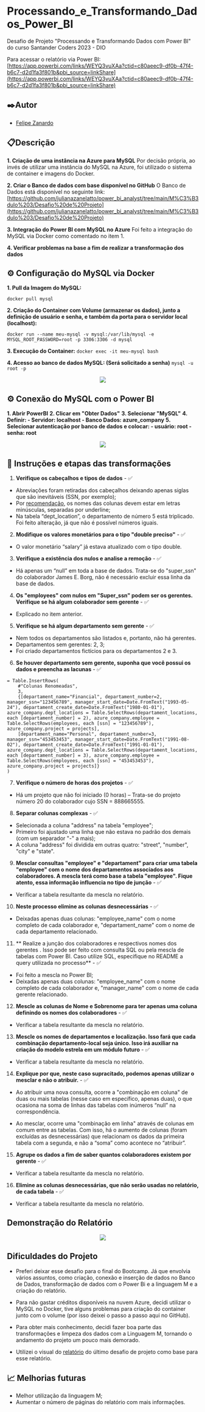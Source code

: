 # Processando_e_Transformando_Dados_Power_BI
Desafio de Projeto "Processando e Transformando Dados com Power BI" do curso Santander Coders 2023 - DIO 

Para acessar o relatório via Power BI: [https://app.powerbi.com/links/WEYQ3vuXAa?ctid=c80aeec9-df0b-47f4-b6c7-d2d1fa3f801b&pbi_source=linkShare](https://app.powerbi.com/links/WEYQ3vuXAa?ctid=c80aeec9-df0b-47f4-b6c7-d2d1fa3f801b&pbi_source=linkShare)

## ✒️Autor
- [Felipe Zanardo](https://github.com/FelipeBZanardo)

## 📋Descrição

**1. Criação de uma instância na Azure para MySQL**
Por decisão própria, ao invés de utilizar uma instância do MySQL na Azure, foi utilizado o sistema de container e imagens do Docker.

**2. Criar o Banco de dados com base disponível no GitHub**
O Banco de Dados está disponível no seguinte link: [https://github.com/julianazanelatto/power_bi_analyst/tree/main/M%C3%B3dulo%203/Desafio%20de%20Projeto](https://github.com/julianazanelatto/power_bi_analyst/tree/main/M%C3%B3dulo%203/Desafio%20de%20Projeto)

**3. Integração do Power BI com MySQL no Azure**
Foi feito a integração do MySQL via Docker como comentado no item 1.

**4. Verificar problemas na base a fim de realizar a transformação dos dados**

## ⚙️ Configuração do MySQL via Docker

**1. Pull da Imagem do MySQL:**

`docker pull mysql`

**2. Criação do Container com Volume (armazenar os dados), junto a definição de usuário e senha, e também da porta para o servidor local (localhost):**

```
docker run --name meu-mysql -v mysql:/var/lib/mysql -e MYSQL_ROOT_PASSWORD=root -p 3306:3306 -d mysql
```
**3. Execução do Container:**
`docker exec -it meu-mysql bash`

**4. Acesso ao banco de dados MySQL: (Será solicitado a senha)**
`mysql -u root -p`

<p align="center">
  <img src="./_captures/Demonstracao_Docker.gif">
</p>

## ⚙️ Conexão do MySQL com o Power BI

**1. Abrir PowerBI**
**2. Clicar em "Obter Dados"**
**3. Selecionar "MySQL"**
**4. Definir:
	- Servidor: localhost
    - Banco Dados: azure_company**
**5. Selecionar autenticação por banco de dados e colocar: 
	- usuário: root
	- senha: root**

<p align="center">
  <img src="./_captures/Demonstracao_Servidor.gif">
</p>

## 📝 Instruções e etapas das transformações
1. **Verifique os cabeçalhos e tipos de dados** - ✅
- Abreviações foram retiradas dos cabeçalhos deixando apenas siglas que são inevitáveis (SSN, por exemplo);
- Por [recomendação](https://gist.github.com/thiamsantos/654ec002f04c86d53611923a8b4c3a65), os nomes das colunas devem estar em letras minúsculas, separadas por underline;
- Na tabela “dept_location”, o departamento de número 5 está triplicado. Foi feito alteração, já que não é possível números iguais.

2. **Modifique os valores monetários para o tipo "double preciso"** - ✅
- O valor monetário “salary” já estava atualizado com o tipo double.

3. **Verifique a existência dos nulos e analise a remoção** - ✅

- Há apenas um “null” em toda a base de dados. Trata-se do "super_ssn" do colaborador James E. Borg, não é necessário excluir essa linha da base de dados.

4. **Os "employees" com nulos em "Super_ssn" podem ser os gerentes. Verifique se há algum colaborador sem gerente** - ✅

- Explicado no item anterior.

5. **Verifique se há algum departamento sem gerente** - ✅  

- Nem todos os departamentos são listados e, portanto, não há gerentes.
- Departamentos sem gerentes: 2, 3;
- Foi criado departamentos fictícios para os departamentos 2 e 3.

6. **Se houver departamento sem gerente, suponha que você possui os dados e preencha as lacunas** - ✅
```
= Table.InsertRows(
    #"Colunas Renomeadas",
    3,
    {[departament_name="Financial", departament_number=2, manager_ssn="123456789", manager_start_date=Date.FromText("1993-05-24"), departament_create_date=Date.FromText("1980-01-01"), azure_company.dept_locations = Table.SelectRows(departament_locations, each [departament_number] = 2), azure_company.employee = Table.SelectRows(employees, each [ssn] = "123456789"), azure_company.project = projects],
    [departament_name="Personal", departament_number=3, manager_ssn="453453453", manager_start_date=Date.FromText("1991-08-02"), departament_create_date=Date.FromText("1991-01-01"), azure_company.dept_locations = Table.SelectRows(departament_locations, each [departament_number] = 3), azure_company.employee = Table.SelectRows(employees, each [ssn] = "453453453"), azure_company.project = projects]}
)
```

7. **Verifique o número de horas dos projetos** - ✅
- Há um projeto que não foi iniciado (0 horas) – Trata-se do projeto número 20 do colaborador cujo SSN = 888665555.

8. **Separar colunas complexas** - ✅
- Selecionada a coluna "address" na tabela "employee";
- Primeiro foi ajustado uma linha que não estava no padrão dos demais (com um separador "-" a mais);
- A coluna "address" foi dividida em outras quatro: "street", "number", "city" e "state".

9. **Mesclar consultas "employee" e "departament" para criar uma tabela "employee" com o nome dos departamentos associados aos colaboradores. A mescla terá como base a tabela "employee". Fique atento, essa informação influencia no tipo de junção** - ✅

- Verificar a tabela resultante da mescla no relatório. 

10. **Neste processo elimine as colunas desnecessárias** - ✅ 

- Deixadas apenas duas colunas: "employee_name" com o nome completo de cada colaborador e, "departament_name" com o nome de cada departamento relacionado.

11. ** Realize a junção dos colaboradores e respectivos nomes dos gerentes . Isso pode ser feito com consulta SQL ou pela mescla de tabelas com Power BI. Caso utilize SQL, especifique no README a query utilizada no processo** - ✅

- Foi feito a mescla no Power BI;
- Deixadas apenas duas colunas:  "employee_name" com o nome completo de cada colaborador e, "manager_name" com o nome de cada gerente relacionado.

12. **Mescle as colunas de Nome e Sobrenome para ter apenas uma coluna definindo os nomes dos colaboradores** - ✅

- Verificar a tabela resultante da mescla no relatório. 

13. **Mescle os nomes de departamentos e localização. Isso fará que cada combinação departamento-local seja único. Isso irá auxiliar na criação do modelo estrela em um módulo futuro** - ✅

- Verificar a tabela resultante da mescla no relatório. 

14. **Explique por que, neste caso supracitado, podemos apenas utilizar o mesclar e não o atribuir.** - ✅

- Ao atribuir uma nova consulta, ocorre a "combinação em coluna" de duas ou mais tabelas (nesse caso em específico, apenas duas), o que ocasiona na soma de linhas das tabelas com inúmeros “null” na correspondência.

- Ao mesclar, ocorre uma "combinação em linha" através de colunas em comum entre as tabelas. Com isso, há o aumento de colunas (foram excluídas as desnecessárias) que relacionam os dados da primeira tabela com a segunda, e não a “soma” como acontece no “atribuir”.

15. **Agrupe os dados a fim de saber quantos colaboradores existem por gerente** - ✅

- Verificar a tabela resultante da mescla no relatório. 

16. **Elimine as colunas desnecessárias, que não serão usadas no relatório, de cada tabela** - ✅

- Verificar a tabela resultante da mescla no relatório. 

## Demonstração do Relatório
<p align="center">
  <img src="./_captures/Demonstracao.gif">
</p>

## Dificuldades do Projeto

- Preferi deixar esse desafio para o final do Bootcamp. Já que envolvia vários assuntos, como criação, conexão e inserção de dados no Banco de Dados, transformação de dados com o Power Bi e a linguagem M e a criação do relatório.

- Para não gastar créditos disponíveis na nuvem Azure, decidi utilizar o MySQL no Docker, tive alguns problemas para criação do container junto com o volume (por isso deixei o passo a passo aqui no GitHub).

- Para obter mais conhecimento, decidi fazer boa parte das transformações e limpeza dos dados com a Linguagem M, tornando o andamento do projeto um pouco mais demorado.

- Utilizei o visual do [relatório](https://github.com/FelipeBZanardo/Relatorio_Vendas_Power_BI) do último desafio de projeto como base para esse relatório.

## 📈 Melhorias futuras

- Melhor utilização da linguagem M;
- Aumentar o número de páginas do relatório com mais informações.


